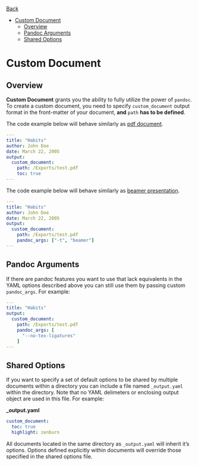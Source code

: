 [Back](/docs/pandoc.md)


<!-- toc orderedList:0 -->

* [Custom Document](#custom-document)
	* [Overview](#overview)
	* [Pandoc Arguments](#pandoc-arguments)
	* [Shared Options](#shared-options)

<!-- tocstop -->


# Custom Document
## Overview
**Custom Document** grants you the ability to fully utilize the power of `pandoc`.  
To create a custom document, you need to specify `custom_document` output format in the front-matter of your document, **and** `path` **has to be defined**.    

The code example below will behave similarly as [pdf document](./pdf.md).
```yaml
---
title: "Habits"
author: John Doe
date: March 22, 2005
output:
  custom_document:
    path: /Exports/test.pdf
    toc: true
---
```

The code example below will behave similarly as [beamer presentation](./beamer.md).
```yaml
---
title: "Habits"
author: John Doe
date: March 22, 2005
output:
  custom_document:
    path: /Exports/test.pdf
    pandoc_args: ["-t", "beamer"]
---
```

## Pandoc Arguments   
If there are pandoc features you want to use that lack equivalents in the YAML options described above you can still use them by passing custom `pandoc_args`. For example:  
```yaml
---
title: "Habits"
output:
  custom_document:
    path: /Exports/test.pdf
    pandoc_args: [
      "--no-tex-ligatures"
    ]
---
```

## Shared Options
If you want to specify a set of default options to be shared by multiple documents within a directory you can include a file named `_output.yaml` within the directory. Note that no YAML delimeters or enclosing output object are used in this file. For example:    

**_output.yaml**
```yaml
custom_document:
  toc: true
  highlight: zenburn
```
All documents located in the same directory as `_output.yaml` will inherit it’s options. Options defined explicitly within documents will override those specified in the shared options file.
